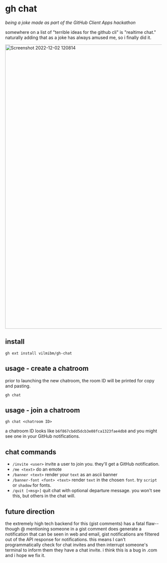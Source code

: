 # gh chat

_being a joke made as part of the GitHub Client Apps hackathon_

somewhere on a list of "terrible ideas for the github cli" is "realtime chat." naturally adding that as a joke has always amused me, so i finally did it.

<img width="911" alt="Screenshot 2022-12-02 120814" src="https://user-images.githubusercontent.com/98482/205377404-20db202d-c9d8-4ec9-a108-d7ec26d24ee3.png">

## install

`gh ext install vilmibm/gh-chat`

## usage - create a chatroom

prior to launching the new chatroom, the room ID will be printed for copy and pasting.

`gh chat`

## usage - join a chatroom

`gh chat <chatroom ID>`

a chatroom ID looks like `b6f867cbdd5dcb3e08fca1323fae4db8` and you might see one in your GitHub notifications.

## chat commands

- `/invite <user>` invite a user to join you. they'll get a GitHub notification.
- `/me <text>` do an emote
- `/banner <text>` render your `text` as an ascii banner
- `/banner-font <font> <text>` render `text` in the chosen `font`. try `script` or `shadow` for fonts.
- `/quit [<msg>]` quit chat with optional departure message. you won't see this, but others in the chat will.

## future direction

the extremely high tech backend for this (gist comments) has a fatal
flaw--though @ mentioning someone in a gist comment does generate a
notification that can be seen in web and email, gist notifications are filtered
out of the API response for notifications. this means I can't programmatically
check for chat invites and then interrupt someone's terminal to inform them
they have a chat invite. i think this is a bug in .com and i hope we fix it.

